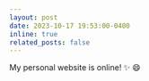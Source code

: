 ```yaml
---
layout: post
date: 2023-10-17 19:53:00-0400
inline: true
related_posts: false
---
```


My personal website is online! :sparkles: :smile:
